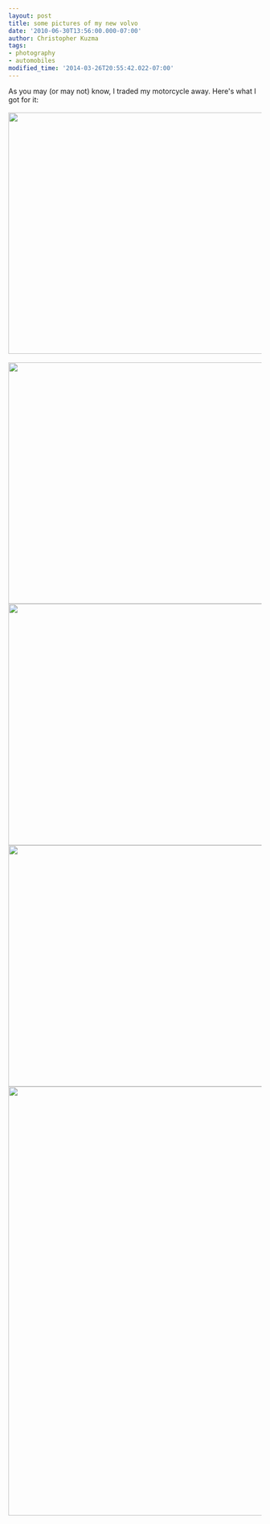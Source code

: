```yaml
---
layout: post
title: some pictures of my new volvo
date: '2010-06-30T13:56:00.000-07:00'
author: Christopher Kuzma
tags:
- photography
- automobiles
modified_time: '2014-03-26T20:55:42.022-07:00'
---
```


As you may (or may not) know, I traded my motorcycle away. Here's what I got for it:<br/><br/><a href="http://meinfruhstuck.files.wordpress.com/2010/06/06242010042.jpg"><img src="http://meinfruhstuck.files.wordpress.com/2010/06/06242010042.jpg" alt="" title="06242010042" width="640" height="480" class="alignnone size-full wp-image-354" /></a><br/><a name='more'></a><br/><a href="http://meinfruhstuck.files.wordpress.com/2010/06/06242010045.jpg"><img src="http://meinfruhstuck.files.wordpress.com/2010/06/06242010045.jpg" alt="" title="06242010045" width="640" height="480" class="alignnone size-full wp-image-355" /></a><br/><a href="http://meinfruhstuck.files.wordpress.com/2010/06/06242010048.jpg"><img src="http://meinfruhstuck.files.wordpress.com/2010/06/06242010048.jpg" alt="" title="06242010048" width="640" height="480" class="alignnone size-full wp-image-356" /></a><br/><a href="http://meinfruhstuck.files.wordpress.com/2010/06/06242010051.jpg"><img src="http://meinfruhstuck.files.wordpress.com/2010/06/06242010051.jpg" alt="" title="06242010051" width="640" height="480" class="alignnone size-full wp-image-357" /></a><br/><a href="http://meinfruhstuck.files.wordpress.com/2010/06/06242010052.jpg"><img src="http://meinfruhstuck.files.wordpress.com/2010/06/06242010052.jpg" alt="" title="06242010052" width="640" height="853" class="alignnone size-full wp-image-358" /></a>